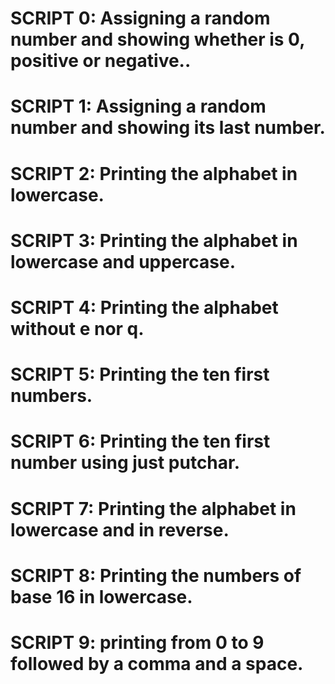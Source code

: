 # SCRIPT 0: Assigning a random number and showing whether is 0, positive or negative..
# SCRIPT 1: Assigning a random number and showing its last number.
# SCRIPT 2: Printing the alphabet in lowercase.
# SCRIPT 3: Printing the alphabet in lowercase and uppercase.
# SCRIPT 4: Printing the alphabet without e nor q.
# SCRIPT 5: Printing the ten first numbers.
# SCRIPT 6: Printing the ten first number using just putchar.
# SCRIPT 7: Printing the alphabet in lowercase and in reverse.
# SCRIPT 8: Printing the numbers of base 16 in lowercase.
# SCRIPT 9: printing from 0 to 9 followed by a comma and a space. 
